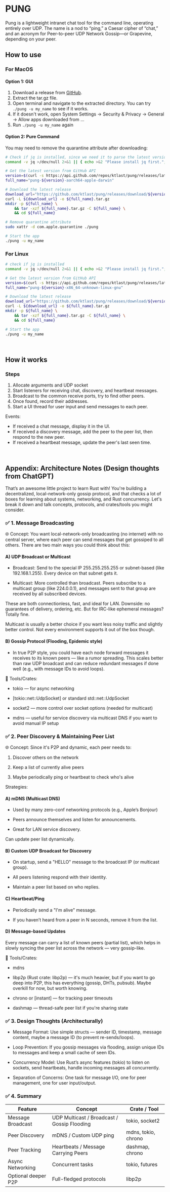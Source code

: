 # PUNG
Pung is a lightweight intranet chat tool for the command line, operating entirely over UDP. The name is a nod to “ping,” a Caesar cipher of “chat,” and an acronym for Peer-to-peer UDP Network Gossip—or Grapevine, depending on your peer.


## How to use

### For MacOS
#### Option 1: GUI
1. Download a release from [GitHub](https://github.com/ktlast/pung/releases).
2. Extract the tar.gz file.
3. Open terminal and navigate to the extracted directory. You can try `./pung -u my_name` to see if it works.
4. If it doesn't work, open System Settings -> Security & Privacy -> General -> Allow apps downloaded from ...
5. Run `./pung -u my_name` again

#### Option 2: Pure Command
You may need to remove the quarantine attribute after downloading:
```bash
# Check if jq is installed, since we need it to parse the latest version.
command -v jq >/dev/null 2>&1 || { echo >&2 "Please install jq first."; exit 1; }

# Get the latest version from GitHub API
version=$(curl -s https://api.github.com/repos/ktlast/pung/releases/latest | jq -r '.tag_name')
full_name="pung-${version}-aarch64-apple-darwin"

# Download the latest release
download_url="https://github.com/ktlast/pung/releases/download/${version}/${full_name}.tar.gz"
curl -L ${download_url} -o ${full_name}.tar.gz
mkdir -p ${full_name} \
    && tar -xzf ${full_name}.tar.gz -C ${full_name} \
    && cd ${full_name}

# Remove quarantine attribute
sudo xattr -d com.apple.quarantine ./pung

# Start the app
./pung -u my_name
```


### For Linux

```bash
# check if jq is installed
command -v jq >/dev/null 2>&1 || { echo >&2 "Please install jq first."; exit 1; }

# Get the latest version from GitHub API
version=$(curl -s https://api.github.com/repos/ktlast/pung/releases/latest | jq -r '.tag_name')
full_name="pung-${version}-x86_64-unknown-linux-gnu"

# Download the latest release
download_url="https://github.com/ktlast/pung/releases/download/${version}/${full_name}.tar.gz"
curl -L ${download_url} -o ${full_name}.tar.gz
mkdir -p ${full_name} \
    && tar -xzf ${full_name}.tar.gz -C ${full_name} \
    && cd ${full_name}

# Start the app
./pung -u my_name
```

<br>

## How it works

### Steps

1. Allocate arguments and UDP socket
2. Start listeners for receiving chat, discovery, and heartbeat messages.
3. Broadcast to the common receive ports, try to find other peers.
4. Once found, record their addresses.
5. Start a UI thread for user input and send messages to each peer.

Events:
- If received a chat message, display it in the UI.
- If received a discovery message, add the peer to the peer list, then respond to the new peer.
- If received a heartbeat message, update the peer's last seen time.

<br>


## Appendix: Architecture Notes (Design thoughts from ChatGPT)

That’s an awesome little project to learn Rust with! You're building a decentralized, local-network-only gossip protocol, and that checks a lot of boxes for learning about systems, networking, and Rust concurrency. Let's break it down and talk concepts, protocols, and crates/tools you might consider.

### ✅ 1. Message Broadcasting

🌐 Concept:
You want local-network-only broadcasting (no internet) with no central server, where each peer can send messages that get gossiped to all others. There are two main ways you could think about this:

#### A) UDP Broadcast or Multicast
- Broadcast: Send to the special IP 255.255.255.255 or subnet-based (like 192.168.1.255). Every device on that subnet gets it.

- Multicast: More controlled than broadcast. Peers subscribe to a multicast group (like 224.0.0.1), and messages sent to that group are received by all subscribed devices.

These are both connectionless, fast, and ideal for LAN. Downside: no guarantees of delivery, ordering, etc. But for IRC-like ephemeral messages? Totally fine.

Multicast is usually a better choice if you want less noisy traffic and slightly better control. Not every environment supports it out of the box though.

#### B) Gossip Protocol (Flooding, Epidemic style)
- In true P2P style, you could have each node forward messages it receives to its known peers — like a rumor spreading. This scales better than raw UDP broadcast and can reduce redundant messages if done well (e.g., with message IDs to avoid loops).

🚀 Tools/Crates:
- tokio — for async networking

- [tokio::net::UdpSocket] or standard std::net::UdpSocket

- socket2 — more control over socket options (needed for multicast)

- mdns — useful for service discovery via multicast DNS if you want to avoid manual IP setup

### ✅ 2. Peer Discovery & Maintaining Peer List
🌐 Concept:
Since it's P2P and dynamic, each peer needs to:

1. Discover others on the network

2. Keep a list of currently alive peers

3. Maybe periodically ping or heartbeat to check who's alive

Strategies:

#### A) mDNS (Multicast DNS)
- Used by many zero-conf networking protocols (e.g., Apple’s Bonjour)

- Peers announce themselves and listen for announcements.

- Great for LAN service discovery.

Can update peer list dynamically.

#### B) Custom UDP Broadcast for Discovery
- On startup, send a "HELLO" message to the broadcast IP (or multicast group).

- All peers listening respond with their identity.

- Maintain a peer list based on who replies.

#### C) Heartbeat/Ping
- Periodically send a "I'm alive" message.

- If you haven’t heard from a peer in N seconds, remove it from the list.

#### D) Message-based Updates
Every message can carry a list of known peers (partial list), which helps in slowly syncing the peer list across the network — very gossip-like.

🔧 Tools/Crates:
- mdns

- libp2p (Rust crate: libp2p) — it's much heavier, but if you want to go deep into P2P, this has everything (gossip, DHTs, pubsub). Maybe overkill for now, but worth knowing.

- chrono or [instant] — for tracking peer timeouts

- dashmap — thread-safe peer list if you're sharing state

### ✅ 3. Design Thoughts (Architecturally)
- Message Format: Use simple structs — sender ID, timestamp, message content, maybe a message ID (to prevent re-sends/loops).

- Loop Prevention: If you gossip messages via flooding, assign unique IDs to messages and keep a small cache of seen IDs.

- Concurrency Model: Use Rust’s async features (tokio) to listen on sockets, send heartbeats, handle incoming messages all concurrently.

- Separation of Concerns: One task for message I/O, one for peer management, one for user input/output.

### ✅ 4. Summary

|Feature | Concept | Crate / Tool|
|---|---|---|
|Message Broadcast | UDP Multicast / Broadcast / Gossip Flooding | tokio, socket2
|Peer Discovery | mDNS / Custom UDP ping | mdns, tokio, chrono
|Peer Tracking | Heartbeats / Message Carrying Peers | dashmap, chrono
|Async Networking | Concurrent tasks | tokio, futures
|Optional deeper P2P | Full-fledged protocols | libp2p